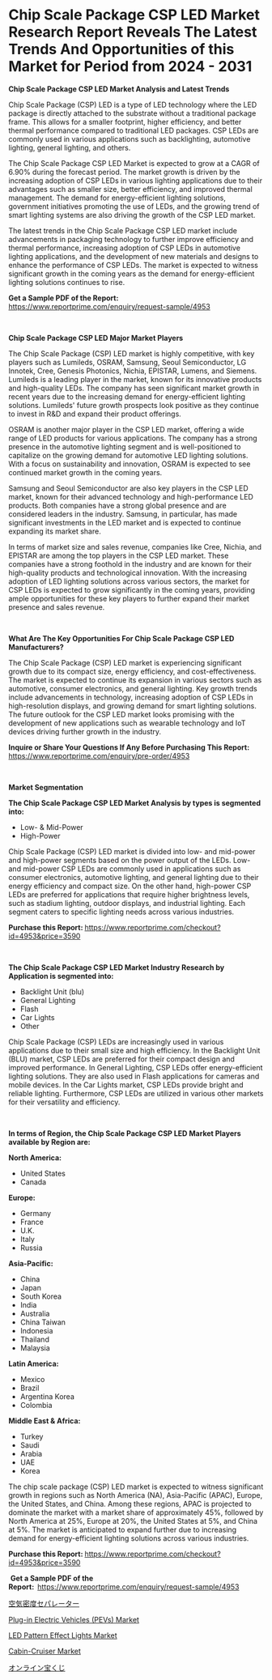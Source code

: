 <p><h1>Chip Scale Package CSP LED Market Research Report Reveals The Latest Trends And Opportunities of this Market for Period from 2024 - 2031</h1></p><p><strong>Chip Scale Package CSP LED Market Analysis and Latest Trends</strong></p>
<p><p>Chip Scale Package (CSP) LED is a type of LED technology where the LED package is directly attached to the substrate without a traditional package frame. This allows for a smaller footprint, higher efficiency, and better thermal performance compared to traditional LED packages. CSP LEDs are commonly used in various applications such as backlighting, automotive lighting, general lighting, and others.</p><p>The Chip Scale Package CSP LED Market is expected to grow at a CAGR of 6.90% during the forecast period. The market growth is driven by the increasing adoption of CSP LEDs in various lighting applications due to their advantages such as smaller size, better efficiency, and improved thermal management. The demand for energy-efficient lighting solutions, government initiatives promoting the use of LEDs, and the growing trend of smart lighting systems are also driving the growth of the CSP LED market.</p><p>The latest trends in the Chip Scale Package CSP LED market include advancements in packaging technology to further improve efficiency and thermal performance, increasing adoption of CSP LEDs in automotive lighting applications, and the development of new materials and designs to enhance the performance of CSP LEDs. The market is expected to witness significant growth in the coming years as the demand for energy-efficient lighting solutions continues to rise.</p></p>
<p><strong>Get a Sample PDF of the Report:&nbsp;</strong> <a href="https://www.reportprime.com/enquiry/request-sample/4953">https://www.reportprime.com/enquiry/request-sample/4953</a></p>
<p>&nbsp;</p>
<p><strong>Chip Scale Package CSP LED Major Market Players</strong></p>
<p><p>The Chip Scale Package (CSP) LED market is highly competitive, with key players such as Lumileds, OSRAM, Samsung, Seoul Semiconductor, LG Innotek, Cree, Genesis Photonics, Nichia, EPISTAR, Lumens, and Siemens. Lumileds is a leading player in the market, known for its innovative products and high-quality LEDs. The company has seen significant market growth in recent years due to the increasing demand for energy-efficient lighting solutions. Lumileds' future growth prospects look positive as they continue to invest in R&D and expand their product offerings.</p><p>OSRAM is another major player in the CSP LED market, offering a wide range of LED products for various applications. The company has a strong presence in the automotive lighting segment and is well-positioned to capitalize on the growing demand for automotive LED lighting solutions. With a focus on sustainability and innovation, OSRAM is expected to see continued market growth in the coming years.</p><p>Samsung and Seoul Semiconductor are also key players in the CSP LED market, known for their advanced technology and high-performance LED products. Both companies have a strong global presence and are considered leaders in the industry. Samsung, in particular, has made significant investments in the LED market and is expected to continue expanding its market share.</p><p>In terms of market size and sales revenue, companies like Cree, Nichia, and EPISTAR are among the top players in the CSP LED market. These companies have a strong foothold in the industry and are known for their high-quality products and technological innovation. With the increasing adoption of LED lighting solutions across various sectors, the market for CSP LEDs is expected to grow significantly in the coming years, providing ample opportunities for these key players to further expand their market presence and sales revenue.</p></p>
<p>&nbsp;</p>
<p><strong>What Are The Key Opportunities For Chip Scale Package CSP LED Manufacturers?</strong></p>
<p><p>The Chip Scale Package (CSP) LED market is experiencing significant growth due to its compact size, energy efficiency, and cost-effectiveness. The market is expected to continue its expansion in various sectors such as automotive, consumer electronics, and general lighting. Key growth trends include advancements in technology, increasing adoption of CSP LEDs in high-resolution displays, and growing demand for smart lighting solutions. The future outlook for the CSP LED market looks promising with the development of new applications such as wearable technology and IoT devices driving further growth in the industry.</p></p>
<p><strong>Inquire or Share Your Questions If Any Before Purchasing This Report:</strong> <a href="https://www.reportprime.com/enquiry/pre-order/4953">https://www.reportprime.com/enquiry/pre-order/4953</a></p>
<p>&nbsp;</p>
<p><strong>Market Segmentation</strong></p>
<p><strong>The Chip Scale Package CSP LED Market Analysis by types is segmented into:</strong></p>
<p><ul><li>Low- & Mid-Power</li><li>High-Power</li></ul></p>
<p><p>Chip Scale Package (CSP) LED market is divided into low- and mid-power and high-power segments based on the power output of the LEDs. Low- and mid-power CSP LEDs are commonly used in applications such as consumer electronics, automotive lighting, and general lighting due to their energy efficiency and compact size. On the other hand, high-power CSP LEDs are preferred for applications that require higher brightness levels, such as stadium lighting, outdoor displays, and industrial lighting. Each segment caters to specific lighting needs across various industries.</p></p>
<p><strong>Purchase this Report:&nbsp;</strong><a href="https://www.reportprime.com/checkout?id=4953&price=3590">https://www.reportprime.com/checkout?id=4953&price=3590</a></p>
<p>&nbsp;</p>
<p><strong>The Chip Scale Package CSP LED Market Industry Research by Application is segmented into:</strong></p>
<p><ul><li>Backlight Unit (blu)</li><li>General Lighting</li><li>Flash</li><li>Car Lights</li><li>Other</li></ul></p>
<p><p>Chip Scale Package (CSP) LEDs are increasingly used in various applications due to their small size and high efficiency. In the Backlight Unit (BLU) market, CSP LEDs are preferred for their compact design and improved performance. In General Lighting, CSP LEDs offer energy-efficient lighting solutions. They are also used in Flash applications for cameras and mobile devices. In the Car Lights market, CSP LEDs provide bright and reliable lighting. Furthermore, CSP LEDs are utilized in various other markets for their versatility and efficiency.</p></p>
<p>&nbsp;</p>
<p><strong>In terms of Region, the Chip Scale Package CSP LED Market Players available by Region are:</strong></p>
<p>
    <p> <strong> North America: </strong>
        <ul>
            <li>United States</li>
            <li>Canada</li>
        </ul>
        </p> 
    <p> <strong> Europe: </strong>
        <ul>
            <li>Germany</li>
            <li>France</li>
            <li>U.K.</li>
            <li>Italy</li>
            <li>Russia</li>
        </ul>
        </p> 
    <p> <strong> Asia-Pacific: </strong>
        <ul>
            <li>China</li>
            <li>Japan</li>
            <li>South Korea</li>
            <li>India</li>
            <li>Australia</li>
            <li>China Taiwan</li>
            <li>Indonesia</li>
            <li>Thailand</li>
            <li>Malaysia</li>
        </ul>
        </p> 
    <p> <strong> Latin America: </strong>
        <ul>
            <li>Mexico</li>
            <li>Brazil</li>
            <li>Argentina Korea</li>
            <li>Colombia</li>
        </ul>
        </p> 
    <p> <strong> Middle East & Africa: </strong>
        <ul>
            <li>Turkey</li>
            <li>Saudi</li>
            <li>Arabia</li>
            <li>UAE</li>
            <li>Korea</li>
        </ul>
    </p>
    </p>
<p><p>The chip scale package (CSP) LED market is expected to witness significant growth in regions such as North America (NA), Asia-Pacific (APAC), Europe, the United States, and China. Among these regions, APAC is projected to dominate the market with a market share of approximately 45%, followed by North America at 25%, Europe at 20%, the United States at 5%, and China at 5%. The market is anticipated to expand further due to increasing demand for energy-efficient lighting solutions across various industries.</p></p>
<p><strong>Purchase this Report: </strong><a href="https://www.reportprime.com/checkout?id=4953&price=3590">https://www.reportprime.com/checkout?id=4953&price=3590</a></p>
<p>&nbsp;<strong>Get a Sample PDF of the Report:&nbsp;&nbsp;</strong><a href="https://www.reportprime.com/enquiry/request-sample/4953">https://www.reportprime.com/enquiry/request-sample/4953</a></p>
<p><strong></strong></p>
<p><p><a href="https://github.com/vhemk0794148/Market-Research-Report-List-1/blob/main/921042115497.md">空気密度セパレーター</a></p><p><a href="https://issuu.com/reportprime-2/docs/plug-in-electric-vehicles-pevs-market-size-2030.pp">Plug-in Electric Vehicles (PEVs) Market</a></p><p><a href="https://github.com/gamblestampleyjenny50m5sl6/Market-Research-Report-List-2/blob/main/led-pattern-effect-lights-market.md">LED Pattern Effect Lights Market</a></p><p><a href="https://issuu.com/reportprime-2/docs/cabin-cruiser-market-size-2030.pptx">Cabin-Cruiser Market</a></p><p><a href="https://medium.com/@eduardoramez/%E6%AC%A1%E3%81%AE%E6%96%87%E7%AB%A0%E3%82%92%E6%97%A5%E6%9C%AC%E8%AA%9E%E3%81%AB%E7%BF%BB%E8%A8%B3%E3%81%97%E3%81%BE%E3%81%99-%E3%82%AA%E3%83%B3%E3%83%A9%E3%82%A4%E3%83%B3%E5%AE%9D%E3%81%8F%E3%81%98%E5%B8%82%E5%A0%B4%E3%82%A4%E3%83%B3%E3%82%B5%E3%82%A4%E3%83%88-%E5%B8%82%E5%A0%B4%E5%8B%95%E5%90%91-%E6%88%90%E9%95%B7-2024%E5%B9%B4%E3%81%8B%E3%82%892031%E5%B9%B4%E3%81%BE%E3%81%A7%E3%81%AE%E4%BA%88%E6%B8%AC-46194bcb465c">オンライン宝くじ</a></p></p>